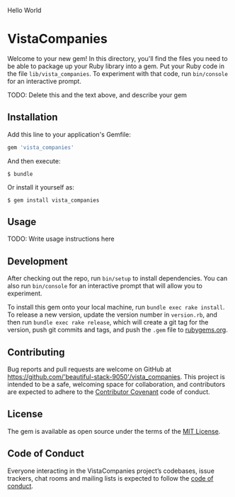 Hello World 

# VistaCompanies

Welcome to your new gem! In this directory, you'll find the files you need to be able to package up your Ruby library into a gem. Put your Ruby code in the file `lib/vista_companies`. To experiment with that code, run `bin/console` for an interactive prompt.

TODO: Delete this and the text above, and describe your gem

## Installation

Add this line to your application's Gemfile:

```ruby
gem 'vista_companies'
```

And then execute:

    $ bundle

Or install it yourself as:

    $ gem install vista_companies

## Usage

TODO: Write usage instructions here

## Development

After checking out the repo, run `bin/setup` to install dependencies. You can also run `bin/console` for an interactive prompt that will allow you to experiment.

To install this gem onto your local machine, run `bundle exec rake install`. To release a new version, update the version number in `version.rb`, and then run `bundle exec rake release`, which will create a git tag for the version, push git commits and tags, and push the `.gem` file to [rubygems.org](https://rubygems.org).

## Contributing

Bug reports and pull requests are welcome on GitHub at https://github.com/'beautiful-stack-9050'/vista_companies. This project is intended to be a safe, welcoming space for collaboration, and contributors are expected to adhere to the [Contributor Covenant](http://contributor-covenant.org) code of conduct.

## License

The gem is available as open source under the terms of the [MIT License](https://opensource.org/licenses/MIT).

## Code of Conduct

Everyone interacting in the VistaCompanies project’s codebases, issue trackers, chat rooms and mailing lists is expected to follow the [code of conduct](https://github.com/'beautiful-stack-9050'/vista_companies/blob/master/CODE_OF_CONDUCT.md).
